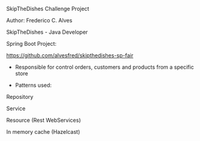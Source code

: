 SkipTheDishes Challenge Project

Author: Frederico C. Alves

SkipTheDishes - Java Developer

Spring Boot Project:

https://github.com/alvesfred/skipthedishes-sp-fair

- Responsible for control orders, customers and products from a specific store

- Patterns used:

Repository

Service

Resource (Rest WebServices)

In memory cache (Hazelcast)
